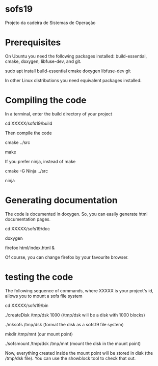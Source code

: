 # sofs19
Projeto da cadeira de Sistemas de Operação

# Prerequisites
On Ubuntu you need the following packages installed:
build-essential, cmake, doxygen, libfuse-dev, and git.

sudo apt install build-essential cmake doxygen libfuse-dev git

In other Linux distributions you need equivalent packages installed.

# Compiling the code
In a terminal, enter the build directory of your project

cd XXXXX/sofs19/build

Then compile the code


cmake ../src

make


If you prefer ninja, instead of make

cmake -G Ninja ../src

ninja

# Generating documentation
The code is documented in doxygen. So, you can easily generate html documentation pages.

cd XXXXX/sofs19/doc

doxygen

firefox html/index.html &

Of course, you can change firefox by your favourite browser.

# testing the code
The following sequence of commands, where XXXXX is your project's id, allows you to mount a sofs file system

cd XXXXX/sofs19/bin

./createDisk /tmp/dsk 1000      (/tmp/dsk will be a disk with 1000 blocks)

./mksofs /tmp/dsk               (format the disk as a sofs19 file system)

mkdir /tmp/mnt                  (our mount point)

./sofsmount /tmp/dsk /tmp/mnt   (mount the disk in the mount point)


Now, everything created inside the mount point will be stored in disk (the /tmp/dsk file). You can use the showblock tool to check that out.
